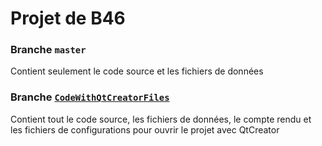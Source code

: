 # Projet de B46

### Branche `master`
Contient seulement le code source et les fichiers de données

### Branche [`CodeWithQtCreatorFiles`](https://github.com/tbmc/B46_dictionnary/tree/CodeWithQtCreatorFiles)
Contient tout le code source, les fichiers de données, le compte rendu et les fichiers de configurations pour ouvrir le projet avec QtCreator

